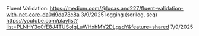 Fluent Validation: https://medium.com/@lucas.and227/fluent-validation-with-net-core-da0d9da73c8a   3/9/2025
logging (serilog, seq) https://youtube.com/playlist?list=PLNHY3o0fE8J4TUSoIgLuWHxhMY2DLgsdY&feature=shared 7/9/2025

